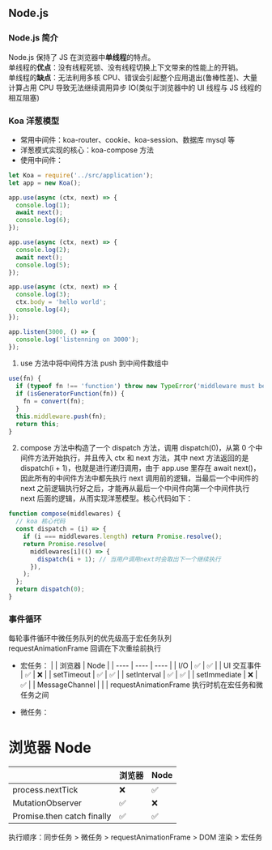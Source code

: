 ## Node.js

### Node.js 简介

Node.js 保持了 JS 在浏览器中**单线程**的特点。  
单线程的**优点**：没有线程死锁、没有线程切换上下文带来的性能上的开销。  
单线程的**缺点**：无法利用多核 CPU、错误会引起整个应用退出(鲁棒性差)、大量计算占用 CPU 导致无法继续调用异步 IO(类似于浏览器中的 UI 线程与 JS 线程的相互阻塞)

<!-- ## 作用 -->

<!-- 单独作为后端/作为中间层 -->

<!-- [补充 1](https://zhuanlan.zhihu.com/p/51160124)   -->
<!-- [补充 2](https://www.weipxiu.com/3679.html)   -->
<!-- [补充3](https://blog.csdn.net/brokenkay/article/details/112711241?utm_term=node%E4%B8%AD%E9%97%B4%E5%B1%82%E4%BC%98%E7%82%B9&utm_medium=distribute.pc_aggpage_search_result.none-task-blog-2~all~sobaiduweb~default-6-112711241&spm=3001.4430) -->

### Koa 洋葱模型

- 常用中间件：koa-router、cookie、koa-session、数据库 mysql 等
- 洋葱模式实现的核心：koa-compose 方法
- 使用中间件：

```js
let Koa = require('../src/application');
let app = new Koa();

app.use(async (ctx, next) => {
  console.log(1);
  await next();
  console.log(6);
});

app.use(async (ctx, next) => {
  console.log(2);
  await next();
  console.log(5);
});

app.use(async (ctx, next) => {
  console.log(3);
  ctx.body = 'hello world';
  console.log(4);
});

app.listen(3000, () => {
  console.log('listenning on 3000');
});
```

1. use 方法中将中间件方法 push 到中间件数组中

```js
use(fn) {
  if (typeof fn !== 'function') throw new TypeError('middleware must be a function!');
  if (isGeneratorFunction(fn)) {
    fn = convert(fn);
  }
  this.middleware.push(fn);
  return this;
}
```

2. compose 方法中构造了一个 dispatch 方法，调用 dispatch(0)，从第 0 个中间件方法开始执行，并且传入 ctx 和 next 方法，其中 next 方法返回的是 dispatch(i + 1)，也就是进行递归调用，由于 app.use 里存在 await next()，因此所有的中间件方法中都先执行 next 调用前的逻辑，当最后一个中间件的 next 之前逻辑执行好之后，才能再从最后一个中间件向第一个中间件执行 next 后面的逻辑，从而实现洋葱模型。核心代码如下：

```js
function compose(middlewares) {
  // koa 核心代码
  const dispatch = (i) => {
    if (i === middlewares.length) return Promise.resolve();
    return Promise.resolve(
      middlewares[i](() => {
        dispatch(i + 1); // 当用户调用next时会取出下一个继续执行
      }),
    );
  };
  return dispatch(0);
}
```

### 事件循环

每轮事件循环中微任务队列的优先级高于宏任务队列  
requestAnimationFrame 回调在下次重绘前执行

- 宏任务：
  | | 浏览器 | Node |
  | ---- | ---- | ---- |
  | I/O | ✅ | ✅ |
  | UI 交互事件 | ✅ | ❌ |
  | setTimeout | ✅ | ✅ |
  | setInterval | ✅ | ✅ |
  | setImmediate | ❌ | ✅ |
  | MessageChannel | | |
  requestAnimationFrame 执行时机在宏任务和微任务之间

- 微任务：

# 浏览器 Node

|                            | 浏览器 | Node |
| -------------------------- | ------ | ---- |
| process.nextTick           | ❌     | ✅   |
| MutationObserver           | ✅     | ❌   |
| Promise.then catch finally | ✅     | ✅   |

执行顺序：同步任务 > 微任务 > requestAnimationFrame > DOM 渲染 > 宏任务
